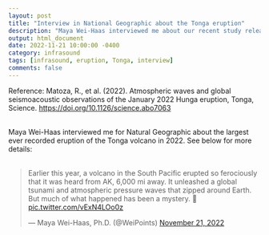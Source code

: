 ```yaml
---
layout: post
title: "Interview in National Geographic about the Tonga eruption"
description: "Maya Wei-Haas interviewed me about our recent study released in Science."
output: html_document
date: 2022-11-21 10:00:00 -0400
category: infrasound
tags: [infrasound, eruption, Tonga, interview]
comments: false
---
```


Reference:
Matoza, R., et al. (2022). Atmospheric waves and global seismoacoustic observations of the January 2022 Hunga eruption, Tonga, Science. 
<https://doi.org/10.1126/science.abo7063><br><br>

Maya Wei-Haas interviewed me for Natural Geographic about the largest ever recorded eruption of the Tonga volcano in 2022. See below for more details:<br><br>

<blockquote class="twitter-tweet"><p lang="en" dir="ltr">Earlier this year, a volcano in the South Pacific erupted so ferociously that it was heard from AK, 6,000 mi away. It unleashed a global tsunami and atmospheric pressure waves that zipped around Earth. But much of what happened has been a mystery. 🧵 <a href="https://t.co/vExN4LOo0z">pic.twitter.com/vExN4LOo0z</a></p>&mdash; Maya Wei-Haas, Ph.D. (@WeiPoints) <a href="https://twitter.com/WeiPoints/status/1594757112369922049?ref_src=twsrc%5Etfw">November 21, 2022</a></blockquote> <script async src="https://platform.twitter.com/widgets.js" charset="utf-8"></script>